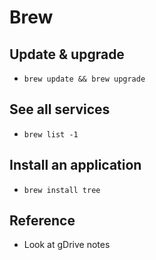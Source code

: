 # Brew

## Update & upgrade
* `brew update && brew upgrade`

## See all services
* `brew list -1`

## Install an application
* `brew install tree`

## Reference
* Look at gDrive notes
